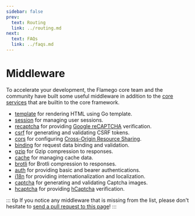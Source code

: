 ```yaml
---
sidebar: false
prev:
  text: Routing
  link: ../routing.md
next:
  text: FAQs
  link: ../faqs.md
---
```


# Middleware

To accelerate your development, the Flamego core team and the community have built some useful middleware in addition to the [core services](../core-services.md) that are builtin to the core framework.

- [template](https://github.com/flamego/template) for rendering HTML using Go template.
- [session](https://github.com/flamego/session) for managing user sessions.
- [recaptcha](https://github.com/flamego/recaptcha) for providing [Google reCAPTCHA](https://www.google.com/recaptcha/about/) verification.
- [csrf](https://github.com/flamego/csrf) for generating and validating CSRF tokens.
- [cors](https://github.com/flamego/cors) for configuring [Cross-Origin Resource Sharing](https://developer.mozilla.org/en-US/docs/Web/HTTP/CORS).
- [binding](https://github.com/flamego/binding) for request data binding and validation.
- [gzip](https://github.com/flamego/gzip) for Gzip compression to responses.
- [cache](https://github.com/flamego/cache) for managing cache data.
- [brotli](https://github.com/flamego/brotli) for Brotli compression to responses.
- [auth](auth.md) for providing basic and bearer authentications.
- [i18n](https://github.com/flamego/i18n) for providing internationalization and localization.
- [captcha](https://github.com/flamego/captcha) for generating and validating Captcha images.
- [hcaptcha](https://github.com/flamego/hcaptcha) for providing [hCaptcha](https://www.hcaptcha.com/) verification.

::: tip
If you notice any middleware that is missing from the list, please don't hesitate to [send a pull request to this page](https://github.com/flamego/flamego.dev/edit/main/docs/middleware/README.md)!
:::
